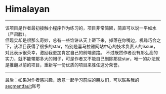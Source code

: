 # Himalayan

------
该项目是作者最初接触小程序作为练习的，项目非常简陋，简直可以说一平如水（严肃脸）。  
但现实却是很那么奇妙，总有一些馅饼从天上砸下来，掉落在你嘴边，机缘巧合之下，该项目获得了很多的star，特别是喜马拉雅网站中心的技术负责人的issue，对此表示很荣幸，激励我更加肯定自己的前端道路。  不过既然作者没有那么高的实力，就不能带那多大的帽子，可是作者又不能自己删除那些star，唯一的办法就是推翻以前的项目，重新写一份优质的项目来胜任这分荣誉。

----

最后：如果对作者感兴趣，愿意一起学习前端的朋友们，可以联系我的[segmentfault](https://segmentfault.com/u/spike_5aae27dfc9a8f)账号
